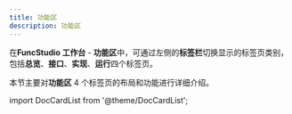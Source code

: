 ```yaml
---
title: 功能区
description: 功能区
---
```


在**FuncStudio 工作台** - **功能区**中，可通过左侧的**标签栏**切换显示的标签页类别，包括**总览**、**接口**、**实现**、**运行**四个标签页。

本节主要对**功能区** 4 个标签页的布局和功能进行详细介绍。

import DocCardList from '@theme/DocCardList';

<DocCardList />
